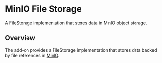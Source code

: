 # MinIO File Storage

A FileStorage implementation that stores data in MinIO object storage.

## Overview 

The add-on provides a FileStorage implementation that stores data backed by file references in [MinIO](https://min.io/).